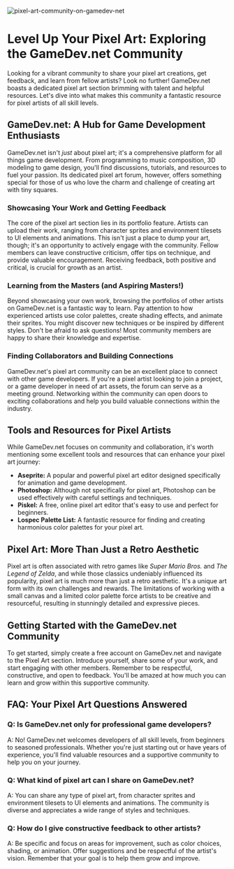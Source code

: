 ![pixel-art-community-on-gamedev-net](https://images.pexels.com/photos/18920008/pexels-photo-18920008.jpeg?auto=compress&cs=tinysrgb&fit=crop&h=627&w=1200)

# Level Up Your Pixel Art: Exploring the GameDev.net Community

Looking for a vibrant community to share your pixel art creations, get feedback, and learn from fellow artists? Look no further! GameDev.net boasts a dedicated pixel art section brimming with talent and helpful resources. Let's dive into what makes this community a fantastic resource for pixel artists of all skill levels.

## GameDev.net: A Hub for Game Development Enthusiasts

GameDev.net isn't *just* about pixel art; it's a comprehensive platform for all things game development. From programming to music composition, 3D modeling to game design, you'll find discussions, tutorials, and resources to fuel your passion. Its dedicated pixel art forum, however, offers something special for those of us who love the charm and challenge of creating art with tiny squares.

### Showcasing Your Work and Getting Feedback

The core of the pixel art section lies in its portfolio feature. Artists can upload their work, ranging from character sprites and environment tilesets to UI elements and animations. This isn't just a place to dump your art, though; it's an opportunity to actively engage with the community. Fellow members can leave constructive criticism, offer tips on technique, and provide valuable encouragement. Receiving feedback, both positive and critical, is crucial for growth as an artist.

### Learning from the Masters (and Aspiring Masters!)

Beyond showcasing your own work, browsing the portfolios of other artists on GameDev.net is a fantastic way to learn. Pay attention to how experienced artists use color palettes, create shading effects, and animate their sprites. You might discover new techniques or be inspired by different styles. Don't be afraid to ask questions! Most community members are happy to share their knowledge and expertise.

### Finding Collaborators and Building Connections

GameDev.net's pixel art community can be an excellent place to connect with other game developers. If you're a pixel artist looking to join a project, or a game developer in need of art assets, the forum can serve as a meeting ground. Networking within the community can open doors to exciting collaborations and help you build valuable connections within the industry.

## Tools and Resources for Pixel Artists

While GameDev.net focuses on community and collaboration, it's worth mentioning some excellent tools and resources that can enhance your pixel art journey:

*   **Aseprite:** A popular and powerful pixel art editor designed specifically for animation and game development.
*   **Photoshop:** Although not specifically for pixel art, Photoshop can be used effectively with careful settings and techniques.
*   **Piskel:** A free, online pixel art editor that's easy to use and perfect for beginners.
*   **Lospec Palette List:** A fantastic resource for finding and creating harmonious color palettes for your pixel art.

## Pixel Art: More Than Just a Retro Aesthetic

Pixel art is often associated with retro games like *Super Mario Bros.* and *The Legend of Zelda*, and while those classics undeniably influenced its popularity, pixel art is much more than just a retro aesthetic. It's a unique art form with its own challenges and rewards. The limitations of working with a small canvas and a limited color palette force artists to be creative and resourceful, resulting in stunningly detailed and expressive pieces.

## Getting Started with the GameDev.net Community

To get started, simply create a free account on GameDev.net and navigate to the Pixel Art section. Introduce yourself, share some of your work, and start engaging with other members. Remember to be respectful, constructive, and open to feedback. You'll be amazed at how much you can learn and grow within this supportive community.

## FAQ: Your Pixel Art Questions Answered

### Q: Is GameDev.net only for professional game developers?

A: No! GameDev.net welcomes developers of all skill levels, from beginners to seasoned professionals. Whether you're just starting out or have years of experience, you'll find valuable resources and a supportive community to help you on your journey.

### Q: What kind of pixel art can I share on GameDev.net?

A: You can share any type of pixel art, from character sprites and environment tilesets to UI elements and animations. The community is diverse and appreciates a wide range of styles and techniques.

### Q: How do I give constructive feedback to other artists?

A: Be specific and focus on areas for improvement, such as color choices, shading, or animation. Offer suggestions and be respectful of the artist's vision. Remember that your goal is to help them grow and improve.

